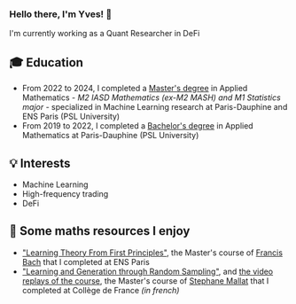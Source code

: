 ### Hello there, I'm Yves! 👋

I'm currently working as a Quant Researcher in DeFi

## :mortar_board: Education

- From 2022 to 2024, I completed a [Master's degree](https://www.masteriasd.eu/en/) in Applied Mathematics *- M2 IASD Mathematics (ex-M2 MASH) and M1 Statistics major -* specialized in Machine Learning research at Paris-Dauphine and ENS Paris (PSL University)
- From 2019 to 2022, I completed a [Bachelor's degree](https://dauphine.psl.eu/en/training/bachelors-degrees/bachelors-degree-in-applied-mathematics) in Applied Mathematics at Paris-Dauphine (PSL University)

## :bulb: Interests

- Machine Learning
- High-frequency trading
- DeFi

## 📖 Some maths resources I enjoy

- ["Learning Theory From First Principles"](https://www.di.ens.fr/%7Efbach/ltfp_book.pdf), the Master's course of [Francis Bach](https://scholar.google.com/citations?user=6PJWcFEAAAAJ&hl=en) that I completed at ENS Paris
- ["Learning and Generation through Random Sampling"](https://www.di.ens.fr/~mallat/College/Cours-2024-Mallat-Jean-Eric-Campagne.pdf), and [the video replays of the course](https://www.youtube.com/watch?v=FyakUsu39AU&list=PLtimy8tnozIDuJUrO0OTmX3ofrkWMzb2W), the Master's course of [Stephane Mallat](https://scholar.google.fr/citations?user=g_YTmSgAAAAJ&hl=en) that I completed at Collège de France *(in french)*
